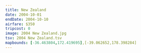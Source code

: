 ```yaml
---
title: New Zealand
date: 2004-10-01
endDate: 2004-10-10
airfare: $350
tripcost: 0
image: 2004 New Zealand.jpg
tsv: 2004 New Zealand.tsv
mapbounds: [-36.463804,172.419695],[-39.062652,178.398284]
---
```

